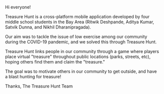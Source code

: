 Hi everyone!

Treasure Hunt is a cross-platform mobile application developed by four middle school students in the Bay Area (Ritwik Deshpande, Aditya Kumar, Satvik Dunna, and Nikhil Dharanipragada).

Our aim was to tackle the issue of low exercise among our community during the COVID-19 pandemic, and we solved this through Treasure Hunt.

Treasure Hunt links people in our community through a game where players place virtual "treasure" throughout public locations (parks, streets, etc), hoping others find them and claim the "treasure."

The goal was to motivate others in our community to get outside, and have a blast hunting for treasure!

Thanks,
The Treasure Hunt Team

